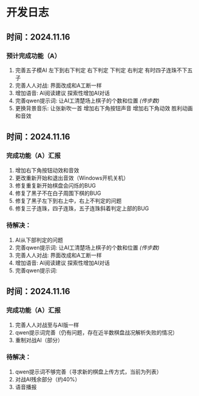 # 开发日志
## 时间：**2024.11.16**
### 预计完成功能（A）
1. 完善五子模AI 左下到右下判定 右下判定 下判定 右判定 有时四子连珠不下五子
2. 完善人人对战:
界面改成和A工断一样
3. 增加语音:
AI阅读建议
探索性增加AI对话
4. 完善qwen提示词:
让AI工清楚场上棋子的个数和位置 *(传步数)*
5. 更换背景音乐:
让张新吹一首
增加右下角按钮声音
增加右下角动效
胜利动画和音效

## 时间：**2024.11.16**
### 完成功能（A）汇报
1. 增加右下角按钮动效和音效
2. 更改重新开始和退出音效（Windows开机关机）
3. 修复重复新开始棋盘会闪烁的BUG
4. 修复了黑子不在白子周围下棋的BUG
5. 修复了黑子左下到右上中，右上不判定的问题
6. 修复三子连珠，四子连珠，五子连珠斜着判定上部的BUG

### 待解决：
1. AI从下部判定的问题
2. 完善qwen提示词:
让AI工清楚场上棋子的个数和位置 *(传步数)*
3. 完善人人对战:
界面改成和A工断一样
4. 增加语音:
AI阅读建议
探索性增加AI对话
5. 完善qwen提示词:

## 时间：**2024.11.16**
### 完成功能（A）汇报
1. 完善人人对战至与AI版一样
2. qwen提示词完善（仍有问题，存在近半数棋盘战况解析失败的情况）
3. 重制对战AI（部分） 

### 待解决：
1. qwen提示词不够完善（寻求新的棋盘上传方式，当前为列表）
2. 对战AI残余部分（约40%）
3. 语音播报
